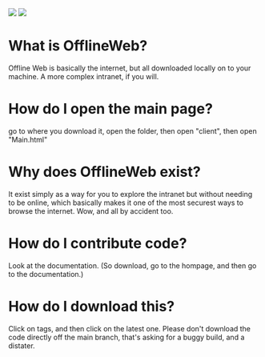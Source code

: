 <div>
<img src="https://img.shields.io/badge/build-failing-red">
<img src="https://img.shields.io/badge/Size-386KB-cyan">
<div>

# What is OfflineWeb?
Offline Web is basically the internet, but all downloaded locally on to your machine. A more complex intranet, if you will.

# How do I open the main page?

go to where you download it, open the folder, then open "client", then open "Main.html"

# Why does OfflineWeb exist?
It exist simply as a way for you to explore the intranet but without needing to be online, which basically makes it one of the most securest ways to browse the internet. Wow, and all by accident too.

# How do I contribute code?
Look at the documentation. (So download, go to the hompage, and then go to the documentation.)

# How do I download this?
Click on tags, and then click on the latest one. Please don't download the code directly off the main branch, that's asking for a buggy build, and a distater.